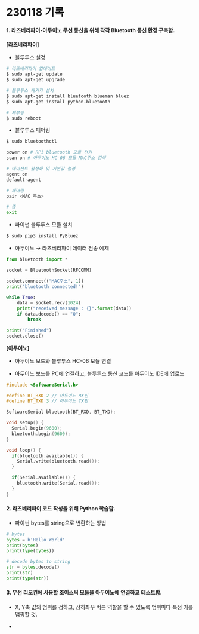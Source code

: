 # 230118 기록

#### 1. 라즈베리파이-아두이노 무선 통신을 위해 각각 Bluetooth 통신 환경 구축함.

**[라즈베리파이]**

- 블루투스 설정

```bash
# 라즈베리파이 업데이트
$ sudo apt-get update
$ sudo apt-get upgrade

# 블루투스 패키지 설치
$ sudo apt-get install bluetooth blueman bluez
$ sudo apt-get install python-bluetooth

# 재부팅
$ sudo reboot
```

- 블루투스 페어링

```bash
$ sudo bluetoothctl

power on # RPi bluetooth 모듈 전원
scan on # 아두이노 HC-06 모듈 MAC주소 검색

# 에이전트 활성화 및 기본값 설정
agent on
default-agent

# 페어링
pair <MAC 주소>

# 종
exit
```

- 파이썬 블루투스 모듈 설치

```bash
$ sudo pip3 install PyBluez
```

- 아두이노 &rarr; 라즈베리파이 데이터 전송 예제

```python
from bluetooth import *

socket = BluetoothSocket(RFCOMM)

socket.connect(("MAC주소", 1))
print("bluetooth connected!")

while True:
    data = socket.recv(1024)
    print("received message : {}".format(data))
    if data.decode() == "Q":
        break

print("Finished")
socket.close()
```

**[아두이노]**

- 아두이노 보드와 블루투스 HC-06 모듈 연결

- 아두이노 보드를 PC에 연결하고, 블루투스 통신 코드를 아두이노 IDE에 업로드

```c
#include <SoftwareSerial.h>

#define BT_RXD 2 // 아두이노 RX핀
#define BT_TXD 3 // 아두이노 TX핀

SoftwareSerial bluetooth(BT_RXD, BT_TXD);

void setup() {
  Serial.begin(9600);
  bluetooth.begin(9600);
}

void loop() {
  if(bluetooth.available()) {
    Serial.write(bluetooth.read());
  }

  if(Serial.available()) {
    bluetooth.write(Serial.read());
  }
}
```

#### 2. 라즈베리파이 코드 작성을 위해 Python 학습함.

- 파이썬 bytes를 string으로 변환하는 방법

```python
# bytes
bytes = b'Hello World'
print(bytes)
print(type(bytes))

# decode bytes to string
str = bytes.decode()
print(str)
print(type(str))
```

#### 3. 무선 리모컨에 사용할 조이스틱 모듈을 아두이노에 연결하고 테스트함.

- X, Y축 값의 범위를 정하고, 상하좌우 버튼 역할을 할 수 있도록 범위마다 특정 키를 맵핑할 것.

- 
